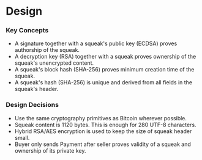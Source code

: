 # Design

### Key Concepts

* A signature together with a squeak's public key (ECDSA) proves authorship of the squeak.
* A decryption key (RSA) together with a squeak proves ownership of the squeak's unencrypted content.
* A squeak's block hash (SHA-256) proves minimum creation time of the squeak.
* A squeak's hash (SHA-256) is unique and derived from all fields in the squeak's header.

### Design Decisions

* Use the same cryptography primitives as Bitcoin wherever possible.
* Squeak content is 1120 bytes. This is enough for 280 UTF-8 characters.
* Hybrid RSA/AES encryption is used to keep the size of squeak header small.
* Buyer only sends Payment after seller proves validity of a squeak and ownership of its private key.
